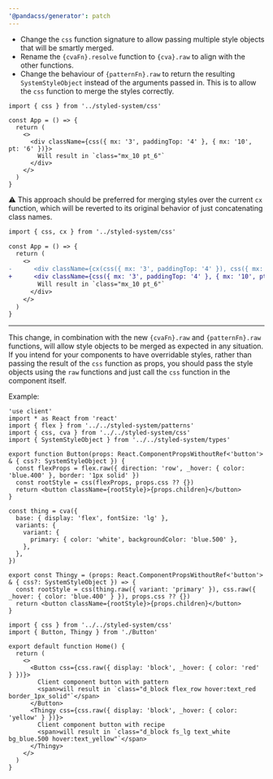 ```yaml
---
'@pandacss/generator': patch
---
```


- Change the `css` function signature to allow passing multiple style objects that will be smartly merged.
- Rename the `{cvaFn}.resolve` function to `{cva}.raw` to align with the other functions.
- Change the behaviour of `{patternFn}.raw` to return the resulting `SystemStyleObject` instead of the arguments passed
  in. This is to allow the `css` function to merge the styles correctly.

```tsx
import { css } from '../styled-system/css'

const App = () => {
  return (
    <>
      <div className={css({ mx: '3', paddingTop: '4' }, { mx: '10', pt: '6' })}>
        Will result in `class="mx_10 pt_6"`
      </div>
    </>
  )
}
```

⚠️ This approach should be preferred for merging styles over the current `cx` function, which will be reverted to its
original behavior of just concatenating class names.

```diff
import { css, cx } from '../styled-system/css'

const App = () => {
  return (
    <>
-      <div className={cx(css({ mx: '3', paddingTop: '4' }), css({ mx: '10', pt: '6' }))}>
+      <div className={css({ mx: '3', paddingTop: '4' }, { mx: '10', pt: '6' })}>
        Will result in `class="mx_10 pt_6"`
      </div>
    </>
  )
}
```

---

This change, in combination with the new `{cvaFn}.raw` and `{patternFn}.raw` functions, will allow style objects to be
merged as expected in any situation. If you intend for your components to have overridable styles, rather than passing
the result of the `css` function as props, you should pass the style objects using the `raw` functions and just call the
`css` function in the component itself.

Example:

```tsx title="src/components/Button.tsx"
'use client'
import * as React from 'react'
import { flex } from '../../styled-system/patterns'
import { css, cva } from '../../styled-system/css'
import { SystemStyleObject } from '../../styled-system/types'

export function Button(props: React.ComponentPropsWithoutRef<'button'> & { css?: SystemStyleObject }) {
  const flexProps = flex.raw({ direction: 'row', _hover: { color: 'blue.400' }, border: '1px solid' })
  const rootStyle = css(flexProps, props.css ?? {})
  return <button className={rootStyle}>{props.children}</button>
}

const thing = cva({
  base: { display: 'flex', fontSize: 'lg' },
  variants: {
    variant: {
      primary: { color: 'white', backgroundColor: 'blue.500' },
    },
  },
})

export const Thingy = (props: React.ComponentPropsWithoutRef<'button'> & { css?: SystemStyleObject }) => {
  const rootStyle = css(thing.raw({ variant: 'primary' }), css.raw({ _hover: { color: 'blue.400' } }), props.css ?? {})
  return <button className={rootStyle}>{props.children}</button>
}
```

```tsx title="src/app/page.tsx"
import { css } from '../../styled-system/css'
import { Button, Thingy } from './Button'

export default function Home() {
  return (
    <>
      <Button css={css.raw({ display: 'block', _hover: { color: 'red' } })}>
        Client component button with pattern
        <span>will result in `class="d_block flex_row hover:text_red border_1px_solid"`</span>
      </Button>
      <Thingy css={css.raw({ display: 'block', _hover: { color: 'yellow' } })}>
        Client component button with recipe
        <span>will result in `class="d_block fs_lg text_white bg_blue.500 hover:text_yellow"`</span>
      </Thingy>
    </>
  )
}
```
